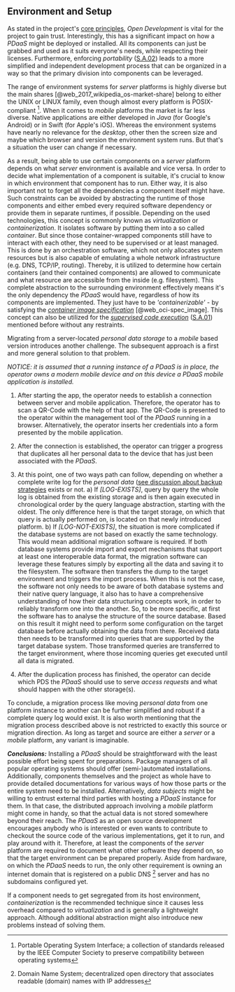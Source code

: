## Environment and Setup



As stated in the project's [core principles](#core-principles), *Open Development* is vital for the 
project to gain trust. Interestingly, this has a significant impact on how a *PDaaS* might be 
deployed or installed. All its components can just be grabbed and used as it suits everyone's needs, 
while respecting their licenses. Furthermore, enforcing *portability* ([S.A.02](#sa02)) leads to a
more simplified and independent development process that can be organized in a way so that the 
primary division into components can be leveraged. 

The range of environment systems for *server* platforms is highly diverse but the main shares
[@web_2017_wikipedia_os-market-share] belong to either the UNIX or LINUX family, even though almost 
every platform is POSIX-compliant [^abbr_posix]. When it comes to *mobile* platforms the market is 
far less diverse. Native applications are either developed in *Java* (for Google's Android) or in 
Swift (for Apple's iOS). Whereas the environment systems have nearly no relevance for the *desktop*, 
other then the screen size and maybe which browser and version the environment system runs. But 
that's a situation the user can change if necessary.

As a result, being able to use certain components on a *server* platform depends on what *server* 
environment is available and vice versa. In order to decide what implementation of a component is 
suitable, it's crucial to know in which environment that component has to run. Either way, it is 
also important not to forget all the dependencies a component itself might have.
Such constraints can be avoided by abstracting the runtime of those components and either embed 
every required software dependency or provide them in separate runtimes, if possible. 
Depending on the used technologies, this concept is commonly known as *virtualization* or 
*containerization*. It isolates software by putting them into a so called *container*. But since 
those container-wrapped components still have to interact with each other, they need to be 
supervised or at least managed. This is done by an orchestration software, which not only allocates 
system resources but is also capable of emulating a whole network infrastructure (e.g. DNS, TCP/IP, 
routing). Thereby, it is utilized to determine how certain containers (and their contained 
components) are allowed to communicate and what resource are accessible from the inside (e.g. 
filesystem). This complete abstraction to the surrounding environment effectively means it's the 
only dependency the *PDaaS* would have, regardless of how its components are implemented. They just 
have to be *'containerizable'* - by satisfying the 
*[container image specification](#def--container)* [@web_oci-spec_image]. This concept can also be 
utilized for the *[supervised code execution](#supervised-data-access)* ([S.A.01](#sa01)) mentioned 
before without any restraints.
 
Migrating from a server-located *personal data storage* to a *mobile* based version introduces 
another challenge. The subsequent approach is a first and more general solution to that problem.

*NOTICE: it is assumed that a running instance of a *PDaaS* is in place, the *operator* owns a 
modern mobile device and on this device a *PDaaS* mobile application is installed.*

1.  After starting the app, the operator needs to establish a connection between server and mobile 
    application. Therefore, the operator has to scan a QR-Code with the help of that app. The 
    QR-Code is presented to the operator within the management tool of the *PDaaS* running in a 
    browser. Alternatively, the operator inserts her credentials into a form presented by the mobile 
    application.

2.  After the connection is established, the operator can trigger a progress that duplicates all her 
    personal data to the device that has just been associated with the *PDaaS*.
    
3.  At this point, one of two ways path can follow, depending on whether a complete write log for 
    the *personal data* ([see discussion about backup strategies](#data) exists or not.
    a)  If *[LOG-EXISTS]*, query by query the whole log is obtained from the existing storage and is
        then again executed in chronological order by the query language abstraction, starting with 
        the oldest. The only difference here is that the target storage, on which that query is 
        actually performed on, is located on that newly introduced platform.
    b)  If *[LOG-NOT-EXISTS]*, the situation is more complicated if the database systems are not 
        based on exactly the same technology. This would mean additional migration software is 
        required. If both database systems provide import and export mechanisms that support at 
        least one interoperable data format, the migration software can leverage these features 
        simply by exporting all the data and saving it to the filesystem. The software then 
        transfers the dump to the target environment and triggers the import process.
        When this is not the case, the software not only needs to be aware of both database systems 
        and their native query language, it also has to have a comprehensive understanding of how 
        their data structuring concepts work, in order to reliably transform one into the another. 
        So, to be more specific, at first the software has to analyse the structure of the source 
        database. Based on this result it might need to perform some configuration on the target 
        database before actually obtaining the data from there. Received data then needs to be 
        transformed into queries that are supported by the target database system. Those transformed 
        queries are transferred to the target environment, where those incoming queries get executed 
        until all data is migrated.

5.  After the duplication process has finished, the operator can decide which PDS the *PDaaS* should 
    use to serve *access requests* and what should happen with the other storage(s).

To conclude, a migration process like moving *personal data* from one platform instance to another
can be further simplified and robust if a complete query log would exist. It is also worth 
mentioning that the migration process described above is not restricted to exactly this source or 
migration direction. As long as target and source are either a *server* or a *mobile* platform, 
any variant is imaginable.
 


*__Conclusions:__*
Installing a *PDaaS* should be straightforward with the least possible effort being spent for 
preparations. Package managers of all popular operating systems should offer (semi-)automated 
installations. Additionally, components themselves and the project as whole have to provide detailed 
documentations for various ways of how those parts or the entire system need to be installed.
Alternatively, *data subjects* might be willing to entrust external third parties with hosting a 
*PDaaS* instance for them. In that case, the distributed approach involving a *mobile* platform 
might come in handy, so that the actual data is not stored somewhere beyond their reach.
The *PDaaS* as an open source development encourages anybody who is interested or even wants to 
contribute to checkout the source code of the various implementations, get it to run, and play 
around with it. Therefore, at least the components of the *server* platform are required to document 
what other software they depend on, so that the target environment can be prepared properly.
Aside from hardware, on which the *PDaaS* needs to run, the only other requirement is owning an
internet domain that is registered on a public DNS [^abbr_dns] server and has no subdomains 
configured yet.

If a component needs to get segregated from its host environment, *containerization* is the 
recommended technique since it causes less overhead compared to *virtualization* and is generally 
a lightweight approach. Although additional abstraction might also introduce new problems instead of 
solving them.



[^abbr_posix]: Portable Operating System Interface; a collection of standards released by the IEEE 
    Computer Society to preserve compatibility between operating systems
    
[^abbr_dns]: Domain Name System; decentralized open directory that associates readable (domain) 
    names with IP addresses

